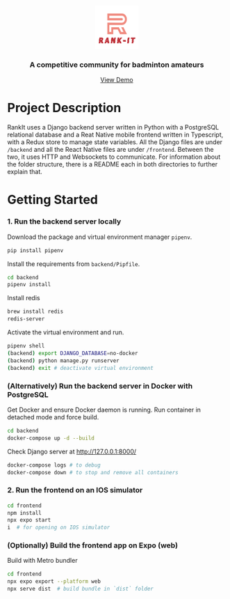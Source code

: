 <br />
<div align="center">
  <a href="https://github.com/othneildrew/Best-README-Template">
    <img src="frontend/assets/rank-it-logo.png" alt="Logo" width="100" height="100">
  </a>

  <h3 align="center">A competitive community for badminton amateurs</h3>

  <p align="center">
    <a href="https://www.loom.com/share/8231eda517c74f6ba1e316eed79b14a0">View Demo</a>
  </p>
</div>

# Project Description
RankIt uses a Django backend server written in Python with a PostgreSQL relational database and a Reat Native mobile frontend written in 
Typescript, with a Redux store to manage state variables. All the Django files are under `/backend` and all the React Native files are
under `/frontend`. Between the two, it uses HTTP and Websockets to communicate. For information about the folder structure, 
there is a README each in both directories to further explain that.
# Getting Started

### 1. Run the backend server locally

Download the package and virtual environment manager `pipenv`.
```bash
pip install pipenv
```

Install the requirements from `backend/Pipfile`.
```bash
cd backend
pipenv install
```
Install redis
```bash
brew install redis
redis-server
```

Activate the virtual environment and run.
```bash
pipenv shell
(backend) export DJANGO_DATABASE=no-docker
(backend) python manage.py runserver
(backend) exit # deactivate virtual environment
```

### (Alternatively) Run the backend server in Docker with PostgreSQL

Get Docker and ensure Docker daemon is running. Run container in detached mode and force build.
```bash
cd backend
docker-compose up -d --build 
```

Check Django server at http://127.0.0.1:8000/
```bash
docker-compose logs # to debug
docker-compose down # to stop and remove all containers
```


### 2. Run the frontend on an IOS simulator

```bash
cd frontend
npm install
npx expo start
i  # for opening on IOS simulator
```

### (Optionally) Build the frontend app on Expo (web)
Build with Metro bundler
```bash
cd frontend
npx expo export --platform web
npx serve dist  # build bundle in `dist` folder
```
